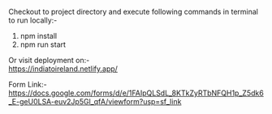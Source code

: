 Checkout to project directory and execute following commands in terminal to run locally:- <br/>

1. npm install
2. npm run start

Or visit deployment on:-<br/>
https://indiatoireland.netlify.app/

Form Link:-<br/>
https://docs.google.com/forms/d/e/1FAIpQLSdL_8KTkZyRTbNFQH1p_Z5dk6_E-geU0LSA-euv2Jp5Gl_qfA/viewform?usp=sf_link
